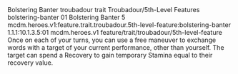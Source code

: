 <ability>
  <name>Bolstering Banter</name>
  <metadata>
    <class>troubadour</class>
    <feature_type>trait</feature_type>
    <file_dpath>Troubadour/5th-Level Features</file_dpath>
    <item_id>bolstering-banter</item_id>
    <item_index>01</item_index>
    <item_name>Bolstering Banter</item_name>
    <level>5</level>
    <scc>mcdm.heroes.v1:feature.trait.troubadour.5th-level-feature:bolstering-banter</scc>
    <scdc>1.1.1:10.1.3.5:01</scdc>
    <source>mcdm.heroes.v1</source>
    <type>feature/trait/troubadour/5th-level-feature</type>
  </metadata>
  <effects>
    <effect type="mundane">Once on each of your turns, you can use a free maneuver to exchange words with a target of your current performance, other than yourself. The target can spend a Recovery to gain temporary Stamina equal to their recovery value.</effect>
  </effects>
</ability>
